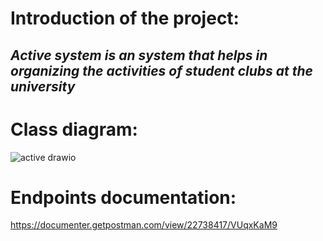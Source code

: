 # Introduction of the project:
## _Active system is an system that helps in organizing the activities of student clubs at the university_
# Class diagram:
![active drawio](https://user-images.githubusercontent.com/56152970/186577831-f0dc9a0d-45f9-4bec-9470-4962249b3c84.png)
# Endpoints documentation:
https://documenter.getpostman.com/view/22738417/VUqxKaM9
